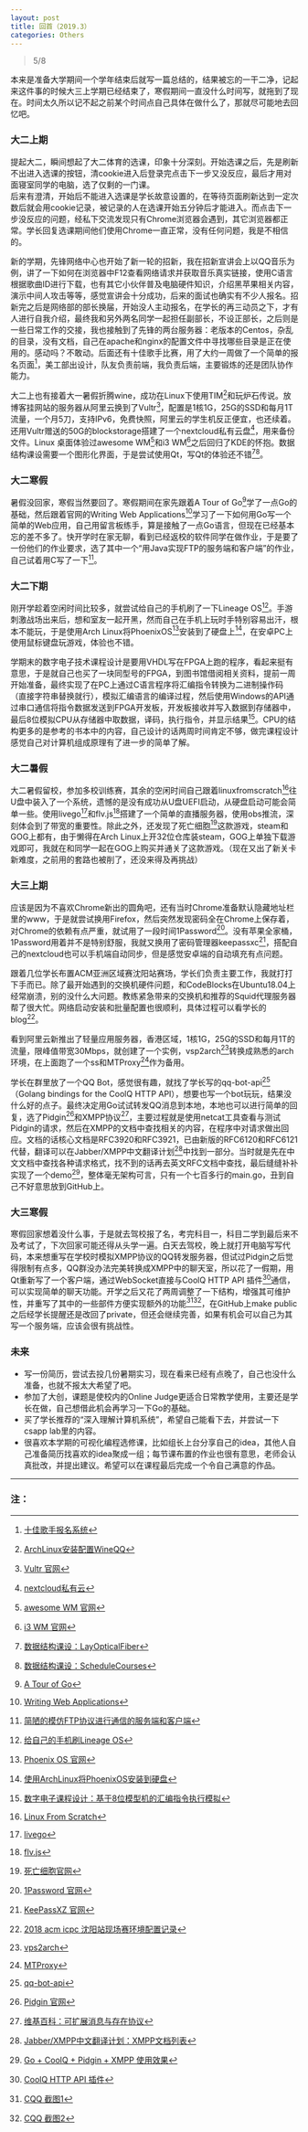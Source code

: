 ```yaml
---
layout: post
title: 回首（2019.3）
categories: Others
---
```


> 5/8  

<!-- more -->

本来是准备大学期间一个学年结束后就写一篇总结的，结果被忘的一干二净，记起来这件事的时候大三上学期已经结束了，寒假期间一直没什么时间写，就拖到了现在。时间太久所以记不起之前某个时间点自己具体在做什么了，那就尽可能地去回忆吧。  

### 大二上期
提起大二，瞬间想起了大二体育的选课，印象十分深刻。开始选课之后，先是刷新不出进入选课的按钮，清cookie进入后登录完点击下一步又没反应，最后才用对面寝室同学的电脑，选了仅剩的一门课。  
后来有澄清，开始后不能进入选课是学长故意设置的，在等待页面刷新达到一定次数后就会用cookie记录，被记录的人在选课开始五分钟后才能进入。而点击下一步没反应的问题，经私下交流发现只有Chrome浏览器会遇到，其它浏览器都正常。学长回复选课期间他们使用Chrome一直正常，没有任何问题，我是不相信的。  

新的学期，先锋网络中心也开始了新一轮的招新，我在招新宣讲会上以QQ音乐为例，讲了一下如何在浏览器中F12查看网络请求并获取音乐真实链接，使用C语言根据歌曲ID进行下载，也有其它小伙伴普及电脑硬件知识，介绍黑苹果相关内容，演示中间人攻击等等，感觉宣讲会十分成功，后来的面试也确实有不少人报名。招新完之后是网络部的部长换届，开始没人主动报名，在学长的再三动员之下，才有人进行自我介绍，最终我和另外两名同学一起担任副部长，不设正部长，之后则是一些日常工作的交接，我也接触到了先锋的两台服务器：老版本的Centos，杂乱的目录，没有文档，自己在apache和nginx的配置文件中寻找哪些目录是正在使用的。感动吗？不敢动。后面还有十佳歌手比赛，用了大约一周做了一个简单的报名页面[^1]，美工部出设计，队友负责前端，我负责后端，主要锻炼的还是团队协作能力。  

大二上也有接着大一暑假折腾wine，成功在Linux下使用TIM[^2]和玩炉石传说。放博客挂网站的服务器从阿里云换到了Vultr[^3]，配置是1核1G，25G的SSD和每月1T流量，一个月5刀，支持IPv6，免费快照，阿里云的学生机反正便宜，也还续着。还用Vultr赠送的50G的blockstorage搭建了一个nextcloud私有云盘[^4]，用来备份文件。Linux 桌面体验过awesome WM[^5]和i3 WM[^6]之后回归了KDE的怀抱。数据结构课设需要一个图形化界面，于是尝试使用Qt，写Qt的体验还不错[^7][^8]。  

### 大二寒假
暑假没回家，寒假当然要回了。寒假期间在家先跟着A Tour of Go[^9]学了一点Go的基础，然后跟着官网的Writing Web Applications[^10]学习了一下如何用Go写一个简单的Web应用，自己用留言板练手，算是接触了一点Go语言，但现在已经基本忘的差不多了。快开学时在家无聊，看到已经返校的软件同学在做作业，于是要了一份他们的作业要求，选了其中一个“用Java实现FTP的服务端和客户端”的作业，自己试着用C写了一下[^11]。  

### 大二下期
刚开学趁着空闲时间比较多，就尝试给自己的手机刷了一下Lineage OS[^12]。手游刺激战场出来后，想和室友一起开黑，然而自己在手机上玩时手特别容易出汗，根本不能玩，于是使用Arch Linux将PhoenixOS[^13]安装到了硬盘上[^14]，在安卓PC上使用鼠标键盘玩游戏，体验也不错。  

学期末的数字电子技术课程设计是要用VHDL写在FPGA上跑的程序，看起来挺有意思，于是就自己也买了一块同型号的FPGA，到图书馆借阅相关资料，提前一周开始准备，最终实现了在PC上通过C语言程序将汇编指令转换为二进制操作码（直接字符串替换就行），模拟汇编语言的编译过程，然后使用Windows的API通过串口通信将指令数据发送到FPGA开发板，开发板接收并写入数据到存储器中，最后8位模拟CPU从存储器中取数据，译码，执行指令，并显示结果[^15]。CPU的结构更多的是参考的书本中的内容，自己设计的话两周时间肯定不够，做完课程设计感觉自己对计算机组成原理有了进一步的简单了解。  

### 大二暑假
大二暑假留校，参加多校训练赛，其余的空闲时间自己跟着linuxfromscratch[^16]往U盘中装入了一个系统，遗憾的是没有成功从U盘UEFI启动，从硬盘启动可能会简单一些。使用livego[^17]和flv.js[^18]搭建了一个简单的直播服务器，使用obs推流，深刻体会到了带宽的重要性。除此之外，还发现了死亡细胞[^19]这款游戏，steam和GOG上都有，由于懒得在Arch Linux上开32位仓库装steam，GOG上单独下载游戏即可，我就在和同学一起在GOG上购买并通关了这款游戏。（现在又出了新关卡新难度，之前用的套路也被削了，还没来得及再挑战）  

### 大三上期
应该是因为不喜欢Chrome新出的圆角吧，还有当时Chrome准备默认隐藏地址栏里的www，于是就尝试换用Firefox，然后突然发现密码全在Chrome上保存着，对Chrome的依赖有点严重，就试用了一段时间1Password[^20]。没有苹果全家桶，1Password用着并不是特别舒服，我就又换用了密码管理器keepassxc[^21]，搭配自己的nextcloud也可以手机端自动同步，但是感觉安卓端的自动填充有点问题。  

跟着几位学长布置ACM亚洲区域赛沈阳站赛场，学长们负责主要工作，我就打打下手而已。除了最开始遇到的交换机硬件问题，和CodeBlocks在Ubuntu18.04上经常崩溃，别的没什么大问题。教练紧急带来的交换机和推荐的Squid代理服务器帮了很大忙。网络启动安装和批量配置也很顺利，具体过程可以看学长的blog[^22]。  
  
看到阿里云新推出了轻量应用服务器，香港区域，1核1G，25G的SSD和每月1T的流量，限峰值带宽30Mbps，就创建了一个实例，vsp2arch[^23]转换成熟悉的arch环境，在上面跑了一个ss和MTProxy[^24]作为备用。  

学长在群里放了一个QQ Bot，感觉很有趣，就找了学长写的qq-bot-api[^25]（Golang bindings for the CoolQ HTTP API），想要也写一个bot玩玩，结果没什么好的点子。最终决定用Go试试转发QQ消息到本地，本地也可以进行简单的回复，选了Pidgin[^26]和XMPP协议[^27]，主要过程就是使用netcat工具查看与测试Pidgin的请求，然后在XMPP的文档中查找相关的内容，在程序中对请求做出回应。文档的话核心文档是RFC3920和RFC3921，已由新版的RFC6120和RFC6121代替，翻译可以在Jabber/XMPP中文翻译计划[^28]中找到一部分。当时就是先在中文文档中查找各种请求格式，找不到的话再去英文RFC文档中查找，最后缝缝补补实现了一个demo[^29]，整体毫无架构可言，只有一个七百多行的main.go，丑到自己不好意思放到GitHub上。  

### 大三寒假
寒假回家想着没什么事，于是就去驾校报了名，考完科目一，科目二学到最后来不及考试了，下次回家可能还得从头学一遍。白天去驾校，晚上就打开电脑写写代码，本来想重写在学校时模拟XMPP协议的QQ转发服务器，但试过Pidgin之后觉得限制有点多，QQ群没办法完美转换成XMPP中的聊天室，所以花了一假期，用Qt重新写了一个客户端，通过WebSocket直接与CoolQ HTTP API 插件[^30]通信，可以实现简单的聊天功能。开学之后又花了两周调整了一下结构，增强其可维护性，并重写了其中的一些部件方便实现额外的功能[^31][^32]，在GitHub上make public之后经学长提醒还是改回了private，但还会继续完善，如果有机会可以自己为其写一个服务端，应该会很有挑战性。  

### 未来
* 写一份简历，尝试去投几份暑期实习，现在看来已经有点晚了，自己也没什么准备，也就不报太大希望了吧。  
* 参加了大创，课题是使校内的Online Judge更适合日常教学使用，主要还是学长在做，自己想借此机会再学习一下Go的基础。  
* 买了学长推荐的“深入理解计算机系统”，希望自己能看下去，并尝试一下csapp lab里的内容。  
* 很喜欢本学期的可视化编程选修课，比如组长上台分享自己的idea，其他人自己准备简历找喜欢的idea聚成一组；每节课布置的作业也很有意思，老师会认真批改，并提出建议。希望可以在课程最后完成一个令自己满意的作品。  

---
### 注：

[^1]: [十佳歌手报名系统](https://github.com/NEUP-Net-Depart/Top-Ten-Singer-registration)  
[^2]: [ArchLinux安装配置WineQQ](/2017/07/23/ArchLinux%E5%AE%89%E8%A3%85%E9%85%8D%E7%BD%AEWineQQ/)  
[^3]: [Vultr 官网](https://www.vultr.com/)  
[^4]: [nextcloud私有云](https://cloud.whoisnian.com/)  
[^5]: [awesome WM 官网](https://awesomewm.org/)  
[^6]: [i3 WM 官网](https://i3wm.org/)  
[^7]: [数据结构课设：LayOpticalFiber](https://github.com/whoisnian/LayOpticalFiber)  
[^8]: [数据结构课设：ScheduleCourses](https://github.com/whoisnian/ScheduleCourses)  
[^9]: [A Tour of Go](https://tour.golang.org/)  
[^10]: [Writing Web Applications](https://golang.org/doc/articles/wiki/)  
[^11]: [简陋的模仿FTP协议进行通信的服务端和客户端](https://github.com/whoisnian/SimpleFTP)  
[^12]: [给自己的手机刷Lineage OS](/2018/03/10/Honor-8-From-EMUI-5-To-Lineage-OS-14.1/)  
[^13]: [Phoenix OS 官网](http://www.phoenixos.com/)  
[^14]: [使用ArchLinux将PhoenixOS安装到硬盘](/2018/03/05/%E4%BD%BF%E7%94%A8ArchLinux%E5%B0%86PhoenixOS%E5%AE%89%E8%A3%85%E5%88%B0%E7%A1%AC%E7%9B%98/)  
[^15]: [数字电子课程设计：基于8位模型机的汇编指令执行模拟](https://github.com/whoisnian/AnalogCPU)  
[^16]: [Linux From Scratch](http://www.linuxfromscratch.org/lfs/index.html)  
[^17]: [livego](https://github.com/gwuhaolin/livego)  
[^18]: [flv.js](https://github.com/Bilibili/flv.js/)  
[^19]: [死亡细胞官网](https://dead-cells.com/)  
[^20]: [1Password 官网](https://1password.com/)  
[^21]: [KeePassXZ 官网](https://keepassxc.org/)  
[^22]: [2018 acm icpc 沈阳站现场赛环境配置记录](https://blog.cool2645.com/2018-acm-icpc-%E6%B2%88%E9%98%B3%E7%AB%99%E7%8E%B0%E5%9C%BA%E8%B5%9B%E7%8E%AF%E5%A2%83%E9%85%8D%E7%BD%AE%E8%AE%B0%E5%BD%95)  
[^23]: [vps2arch](https://gitlab.com/drizzt/vps2arch/)  
[^24]: [MTProxy](https://github.com/TelegramMessenger/MTProxy)  
[^25]: [qq-bot-api](https://github.com/catsworld/qq-bot-api)  
[^26]: [Pidgin 官网](https://pidgin.im/)  
[^27]: [维基百科：可扩展消息与存在协议](https://zh.wikipedia.org/wiki/%E5%8F%AF%E6%89%A9%E5%B1%95%E6%B6%88%E6%81%AF%E4%B8%8E%E5%AD%98%E5%9C%A8%E5%8D%8F%E8%AE%AE)  
[^28]: [Jabber/XMPP中文翻译计划：XMPP文档列表](http://wiki.jabbercn.org/%E5%88%86%E7%B1%BB:XMPP%E6%96%87%E6%A1%A3%E5%88%97%E8%A1%A8)  
[^29]: [Go + CoolQ + Pidgin + XMPP 使用效果](/public/image/xmqq.jpg)  
[^30]: [CoolQ HTTP API 插件](https://github.com/richardchien/coolq-http-api)  
[^31]: [CQQ 截图1](/public/image/CQQ1.png)  
[^32]: [CQQ 截图2](/public/image/CQQ2.png)  
